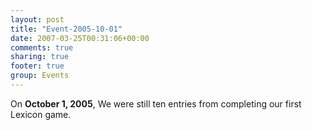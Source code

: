 ```yaml
---
layout: post
title: "Event-2005-10-01"
date: 2007-03-25T00:31:06+00:00
comments: true
sharing: true
footer: true
group: Events
---
```


On **October 1, 2005**, We were still ten entries from completing our first Lexicon game.

